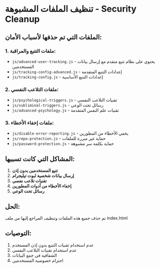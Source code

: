 # تنظيف الملفات المشبوهة - Security Cleanup

## الملفات التي تم حذفها لأسباب الأمان:

### 1. ملفات التتبع والمراقبة:
- `js/advanced-user-tracking.js` - يحتوي على نظام تتبع متقدم مع إرسال بيانات المستخدمين
- `js/tracking-config-advanced.js` - إعدادات التتبع المتقدمة
- `js/tracking-config.js` - إعدادات التتبع الأساسية

### 2. ملفات التلاعب النفسي:
- `js/psychological-triggers.js` - تقنيات التلاعب النفسي
- `js/subliminal-triggers.js` - رسائل تحت الوعي
- `js/advanced-psychology.js` - تقنيات علم النفس المتقدمة

### 3. ملفات إخفاء الأخطاء:
- `js/disable-error-reporting.js` - يخفي الأخطاء من المطورين
- `js/repo-protection.js` - حماية غير مبررة للملفات
- `js/password-protection.js` - حماية بكلمة سر مشبوهة

## المشاكل التي كانت تسببها:

1. **تتبع المستخدمين بدون إذن**
2. **إرسال بيانات شخصية لبوت تيليجرام**
3. **تقنيات تلاعب نفسي**
4. **إخفاء الأخطاء من أدوات المطورين**
5. **رسائل تحت الوعي**

## الحل:
تم حذف جميع هذه الملفات وتنظيف المراجع إليها من ملف index.html

## التوصيات:
1. عدم استخدام تقنيات التتبع بدون إذن المستخدم
2. عدم استخدام تقنيات التلاعب النفسي
3. الشفافية في جمع البيانات
4. احترام خصوصية المستخدمين